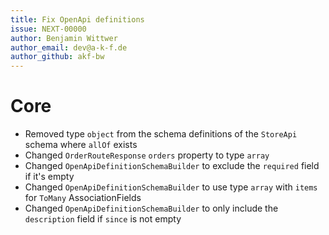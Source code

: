 ```yaml
---
title: Fix OpenApi definitions
issue: NEXT-00000
author: Benjamin Wittwer
author_email: dev@a-k-f.de
author_github: akf-bw
---
```

# Core
* Removed type `object` from the schema definitions of the `StoreApi` schema where `allOf` exists
* Changed `OrderRouteResponse` `orders` property to type `array`
* Changed `OpenApiDefinitionSchemaBuilder` to exclude the `required` field if it's empty
* Changed `OpenApiDefinitionSchemaBuilder` to use type `array` with `items` for `ToMany` AssociationFields
* Changed `OpenApiDefinitionSchemaBuilder` to only include the `description` field if `since` is not empty
